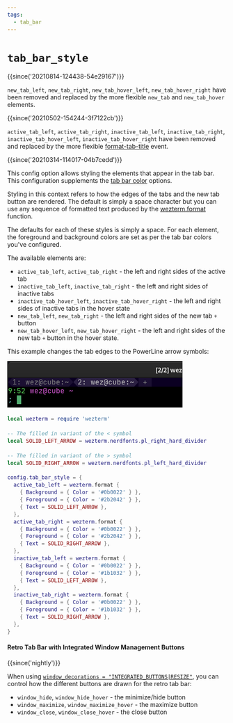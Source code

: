 ```yaml
---
tags:
  - tab_bar
---
```

# `tab_bar_style`

{{since('20210814-124438-54e29167')}}

`new_tab_left`, `new_tab_right`, `new_tab_hover_left`, `new_tab_hover_right`
have been removed and replaced by the more flexible `new_tab` and `new_tab_hover` elements.

{{since('20210502-154244-3f7122cb')}}

`active_tab_left`, `active_tab_right`, `inactive_tab_left`,
`inactive_tab_right`, `inactive_tab_hover_left`, `inactive_tab_hover_right`
have been removed and replaced by the more flexible
[format-tab-title](../window-events/format-tab-title.md) event.

{{since('20210314-114017-04b7cedd')}}

This config option allows styling the elements that appear in the tab bar.
This configuration supplements the [tab bar color](../../appearance.md#tab-bar-appearance--colors)
options.

Styling in this context refers to how the edges of the tabs and the new tab button are rendered.
The default is simply a space character but you can use any sequence of formatted text produced
by the [wezterm.format](../wezterm/format.md) function.

The defaults for each of these styles is simply a space.  For each element, the foreground
and background colors are set as per the tab bar colors you've configured.

The available elements are:

* `active_tab_left`, `active_tab_right` - the left and right sides of the active tab
* `inactive_tab_left`, `inactive_tab_right` - the left and right sides of inactive tabs
* `inactive_tab_hover_left`, `inactive_tab_hover_right` - the left and right sides of inactive tabs in the hover state
* `new_tab_left`, `new_tab_right` - the left and right sides of the new tab `+` button
* `new_tab_hover_left`, `new_tab_hover_right` - the left and right sides of the new tab `+` button in the hover state.

This example changes the tab edges to the PowerLine arrow symbols:

![Demonstrating setting the styling of the left and right tab edges](../../../screenshots/wezterm-tab-edge-styled.png)

```lua
local wezterm = require 'wezterm'

-- The filled in variant of the < symbol
local SOLID_LEFT_ARROW = wezterm.nerdfonts.pl_right_hard_divider

-- The filled in variant of the > symbol
local SOLID_RIGHT_ARROW = wezterm.nerdfonts.pl_left_hard_divider

config.tab_bar_style = {
  active_tab_left = wezterm.format {
    { Background = { Color = '#0b0022' } },
    { Foreground = { Color = '#2b2042' } },
    { Text = SOLID_LEFT_ARROW },
  },
  active_tab_right = wezterm.format {
    { Background = { Color = '#0b0022' } },
    { Foreground = { Color = '#2b2042' } },
    { Text = SOLID_RIGHT_ARROW },
  },
  inactive_tab_left = wezterm.format {
    { Background = { Color = '#0b0022' } },
    { Foreground = { Color = '#1b1032' } },
    { Text = SOLID_LEFT_ARROW },
  },
  inactive_tab_right = wezterm.format {
    { Background = { Color = '#0b0022' } },
    { Foreground = { Color = '#1b1032' } },
    { Text = SOLID_RIGHT_ARROW },
  },
}
```

#### Retro Tab Bar with Integrated Window Management Buttons

{{since('nightly')}}

When using [`window_decorations =
"INTEGRATED_BUTTONS|RESIZE"`](window_decorations.md), you can
control how the different buttons are drawn for the retro tab bar:

* `window_hide`, `window_hide_hover` - the minimize/hide button
* `window_maximize`, `window_maximize_hover` - the maximize button
* `window_close`, `window_close_hover` - the close button

